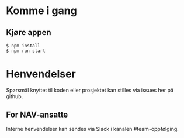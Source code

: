 # Komme i gang

## Kjøre appen
```console
$ npm install
$ npm run start
```

# Henvendelser

Spørsmål knyttet til koden eller prosjektet kan stilles via issues her på github.

## For NAV-ansatte

Interne henvendelser kan sendes via Slack i kanalen #team-oppfølging.
